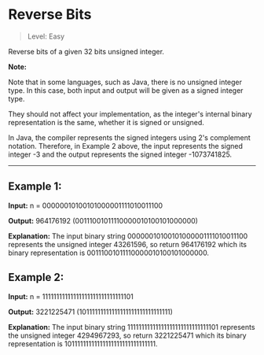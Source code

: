 # Reverse Bits

> Level: Easy


Reverse bits of a given 32 bits unsigned integer.

**Note:**

Note that in some languages, such as Java, there is no unsigned integer type. In this case, both input and output will be given as a signed integer type. 

They should not affect your implementation, as the integer's internal binary representation is the same, whether it is signed or unsigned.

In Java, the compiler represents the signed integers using 2's complement notation. Therefore, in Example 2 above, the input represents the signed integer -3 and the output represents the signed integer -1073741825.

--- 

## Example 1:

**Input:** n = 00000010100101000001111010011100

**Output:**    964176192 (00111001011110000010100101000000)

**Explanation:** The input binary string 00000010100101000001111010011100 represents the unsigned integer 43261596, so return 964176192 which its binary representation is 00111001011110000010100101000000.


## Example 2:

**Input:** n = 11111111111111111111111111111101

**Output:**   3221225471 (10111111111111111111111111111111)

**Explanation:** The input binary string 11111111111111111111111111111101 represents the unsigned integer 4294967293, so return 3221225471 which its binary representation is 10111111111111111111111111111111.